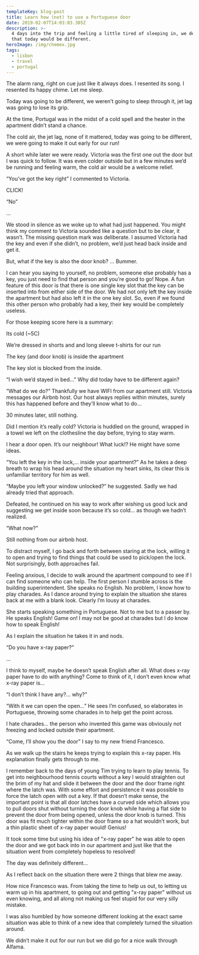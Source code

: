```yaml
---
templateKey: blog-post
title: Learn how (not) to use a Portuguese door
date: 2019-02-07T14:03:03.305Z
description: >-
  4 days into the trip and feeling a little tired of sleeping in, we decided
  that today would be different.
heroImage: /img/chemex.jpg
tags:
  - lisbon
  - travel
  - portugal
---
```

The alarm rang, right on cue just like it always does. I resented its song. I resented its happy chime. Let me sleep.

Today was going to be different, we weren’t going to sleep through it, jet lag was going to lose its grip.

At the time, Portugal was in the midst of a cold spell and the heater in the apartment didn’t stand a chance. 

The cold air, the jet lag, none of it mattered, today was going to be different, we were going to make it out early for our run! 

A short while later we were ready. Victoria was the first one out the door but I was quick to follow. It was even colder outside but in a few minutes we’d be running and feeling warm, the cold air would be a welcome relief.

“You’ve got the key right” I commented to Victoria. 

CLICK!

“No”

…

We stood in silence as we woke up to what had just happened. You might think my comment to Victoria sounded like a question but to be clear, it wasn’t. The missing question mark was deliberate. I assumed Victoria had the key and even if she didn’t, no problem, we’d just head back inside and get it. 

But, what if the key is also the door knob? … Bummer.

I can hear you saying to yourself, no problem, someone else probably has a key, you just need to find that person and you’re good to go! Nope. A fun feature of this door is that there is one single key slot that the key can be inserted into from either side of the door. We had not only left the key inside the apartment but had also left it in the one key slot. So, even if we found this other person who probably had a key, their key would be completely useless.

For those keeping score here is a summary:

Its cold (~5C)

We’re dressed in shorts and and long sleeve t-shirts for our run

The key (and door knob) is inside the apartment

The key slot is blocked from the inside.

“I wish we’d stayed in bed…” Why did today have to be different again?

“What do we do?” Thankfully we have WIFI from our apartment still. Victoria messages our Airbnb host. Our host always replies within minutes, surely this has happened before and they’ll know what to do… 

30 minutes later, still nothing.

Did I mention it’s really cold? Victoria is huddled on the ground, wrapped in a towel we left on the clothesline the day before, trying to stay warm.

I hear a door open. It’s our neighbour! What luck!? He might have some ideas. 

“You left the key in the lock,... inside your apartment?” As he takes a deep breath to wrap his head around the situation my heart sinks, its clear this is unfamiliar territory for him as well.

“Maybe you left your window unlocked?” he suggested. Sadly we had already tried that approach.

Defeated, he continued on his way to work after wishing us good luck and suggesting we get inside soon because it’s so cold… as though we hadn’t realized.

“What now?”

Still nothing from our airbnb host.

To distract myself, I go back and forth between staring at the lock, willing it to open and trying to find things that could be used to pick/open the lock. Not surprisingly, both approaches fail.

Feeling anxious, I decide to walk around the apartment compound to see if I can find someone who can help. The first person I stumble across is the building superintendent. She speaks no English. No problem, I know how to play charades. As I dance around trying to explain the situation she stares back at me with a blank look. Clearly I’m lousy at charades. 

She starts speaking something in Portuguese. Not to me but to a passer by. He speaks English! Game on! I may not be good at charades but I do know how to speak English! 

As I explain the situation he takes it in and nods. 

“Do you have x-ray paper?”

…

I think to myself, maybe he doesn’t speak English after all. What does x-ray paper have to do with anything? Come to think of it, I don’t even know what x-ray paper is… 

“I don’t think I have any?... why?”

“With it we can open the open…” He sees I’m confused, so elaborates in Portuguese, throwing some charades in to help get the point across.

I hate charades… the person who invented this game was obviously not freezing and locked outside their apartment.

“Come, I’ll show you the door” I say to my new friend Francesco.

As we walk up the stairs he keeps trying to explain this x-ray paper. His explanation finally gets through to me.

I remember back to the days of young Tim trying to learn to play tennis. To get into neighbourhood tennis courts without a key I would straighten out the brim of my hat and slide it between the door and the door frame right where the latch was. With some effort and persistence it was possible to force the latch open with out a key. If that doesn’t make sense, the important point is that all door latches have a curved side which allows you to pull doors shut without turning the door knob while having a flat side to prevent the door from being opened, unless the door knob is turned. This door was fit much tighter within the door frame so a hat wouldn’t work, but a thin plastic sheet of x-ray paper would! Genius! 

It took some time but using his idea of "x-ray paper" he was able to open the door and we got back into in our apartment and just like that the situation went from completely hopeless to resolved! 

The day was definitely different…

As I reflect back on the situation there were 2 things that blew me away.

How nice Francesco was. From taking the time to help us out, to letting us warm up in his apartment, to going out and getting "x-ray paper" without us even knowing, and all along not making us feel stupid for our very silly mistake. 

I was also humbled by how someone different looking at the exact same situation was able to think of a new idea that completely turned the situation around.

We didn’t make it out for our run but we did go for a nice walk through Alfama.
